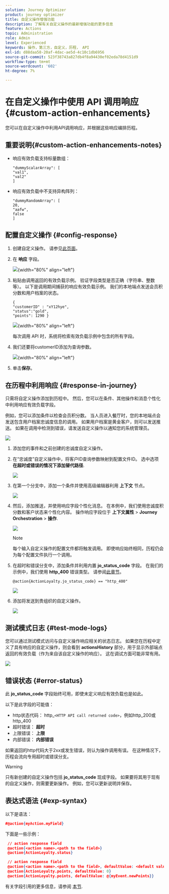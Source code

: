 ```yaml
---
solution: Journey Optimizer
product: journey optimizer
title: 自定义操作增强功能
description: 了解有关自定义操作的最新增强功能的更多信息
feature: Actions
topic: Administration
role: Admin
level: Experienced
keywords: 操作，第三方，自定义，历程， API
exl-id: d88daa58-20af-4dac-ae5d-4c10c1db6956
source-git-commit: 523f38743a827db4f8a94430ef02eda78d4151d9
workflow-type: tm+mt
source-wordcount: '602'
ht-degree: 7%

---
```


# 在自定义操作中使用 API 调用响应 {#custom-action-enhancements}

您可以在自定义操作中利用API调用响应，并根据这些响应编排历程。

<!--
You can now leverage API call responses in custom actions and orchestrate your journeys based on these responses.

This capability was previously only available when using data sources. You can now use it with custom actions. 
-->

## 重要说明{#custom-action-enhancements-notes}

<!--
* Custom actions should only be used with private or internal endpoints, and used with an appropriate capping or throttling limit. See [this page](../configuration/external-systems.md). 
-->

* 响应有效负载支持标量数组：

  ```
  "dummyScalarArray": [
  "val1",
  "val2"
  ]
  ```

* 响应有效负载中不支持异构阵列：

  ```
  "dummyRandomArray": [
  20,
  "aafw",
  false
  ]
  ```

<!--
## Best practices{#custom-action-enhancements-best-practices}

A capping limit of 5000 calls/s is defined for all custom actions. This limit has been set based on customers usage, to protect external endpoints targeted by custom actions. You need to take this into account in your audience-based journeys by defining an appropriate reading rate (5000 profiles/s when custom actions are used). If needed, you can override this setting by defining a greater capping or throttling limit through our Capping/Throttling APIs. See [this page](../configuration/external-systems.md).

You should not target public endpoints with custom actions for various reasons:

* Without proper capping or throttling, there is a risk of sending too many calls to a public endpoint that may not support such volume.
* Profile data can be sent through custom actions, so targeting a public endpoint could lead to inadvertently sharing personal information externally.
* You have no control on the data being returned by public endpoints. If an endpoint changes its API or starts sending incorrect information, those will be made available in communications sent, with potential negative impacts.
-->

<!--
## Define the custom action {#define-custom-action}

When defining the custom action, two enhancements have been made available: the addition of the GET method and the new payload response field. The other options and parameters are unchanged. See [this page](../action/about-custom-action-configuration.md).

### Endpoint configuration {#endpoint-configuration}

The **URL configuration** section has been renamed **Endpoint configuration**.

In the **Method** drop-down, you can now select **GET**.

![](assets/action-response1.png){width="70%" align="left"}

### Payloads {#payloads-new}

The **Action parameters** section has been renamed **Payloads**. Two fields are available:

* The **Request** field: this field is only available for POST and PUT calling methods.
* The **Response** field: this is the new capability. This field as available for all calling methods.

>[!NOTE]
> 
>Both these fields are optional.

![](assets/action-response2.png){width="70%" align="left"}
-->

## 配置自定义操作 {#config-response}

1. 创建自定义操作。 请参见[此页面](../action/about-custom-action-configuration.md)。

1. 在 **响应** 字段。

   ![](assets/action-response2.png){width="80%" align="left"}

1. 粘贴由调用返回的有效负载示例。 验证字段类型是否正确（字符串、整数等）。 以下是调用期间捕获的响应有效负载示例。 我们的本地端点发送会员积分数和用户档案的状态。

   ```
   {
   "customerID" : "xY12hye",    
   "status":"gold",
   "points": 1290 }
   ```

   ![](assets/action-response4.png){width="80%" align="left"}

   每次调用 API 时，系统将检索有效负载示例中包含的所有字段。

1. 我们还要将customerID添加为查询参数。

   ![](assets/action-response9.png){width="80%" align="left"}

1. 单击&#x200B;**保存**。

## 在历程中利用响应 {#response-in-journey}

只需将自定义操作添加到历程中。 然后，您可以在条件、其他操作和消息个性化中利用响应有效负载字段。

例如，您可以添加条件以检查会员积分数。 当人员进入餐厅时，您的本地端点会发送包含用户档案忠诚度信息的调用。 如果用户档案是黄金客户，则可以发送推送。 如果在调用中检测到错误，请发送自定义操作以通知您的系统管理员。

![](assets/action-response5.png)

1. 添加您的事件和之前创建的忠诚度自定义操作。

1. 在“忠诚度”自定义操作中，将客户ID查询参数映射到配置文件ID。 选中选项 **在超时或错误的情况下添加替代路径**.

   ![](assets/action-response10.png)

1. 在第一个分支中，添加一个条件并使用高级编辑器利用 **上下文** 节点。

   ![](assets/action-response6.png)

1. 然后，添加推送，并使用响应字段个性化消息。 在本例中，我们使用忠诚度积分数和客户状态来个性化内容。 操作响应字段位于 **上下文属性** > **Journey Orchestration** > **操作**.

   ![](assets/action-response8.png)

   >[!NOTE]
   >
   >每个输入自定义操作的配置文件都将触发调用。 即使响应始终相同，历程仍会为每个配置文件执行一个调用。

1. 在超时和错误分支中，添加条件并利用内置 **jo_status_code** 字段。 在我们的示例中，我们使用
   **http_400** 错误类型。 请参阅[此章节](#error-status)。

   ```
   @action{ActionLoyalty.jo_status_code} == "http_400"
   ```

   ![](assets/action-response7.png)

1. 添加将发送到贵组织的自定义操作。

   ![](assets/action-response11.png)

## 测试模式日志 {#test-mode-logs}

您可以通过测试模式访问与自定义操作响应相关的状态日志。 如果您在历程中定义了具有响应的自定义操作，则会看到 **actionsHistory** 部分，用于显示外部端点返回的有效负载（作为来自该自定义操作的响应）。 这在调试方面可能非常有用。

![](assets/action-response12.png)

## 错误状态 {#error-status}

此 **jo_status_code** 字段始终可用，即使未定义响应有效负载也是如此。

以下是此字段的可能值：

* http状态代码： http_`<HTTP API call returned code>`，例如http_200或http_400
* 超时错误： **超时**
* 上限错误： **上限**
* 内部错误： **内部错误**

如果返回的http代码大于2xx或发生错误，则认为操作调用有误。 在这种情况下，历程会流向专用超时或错误分支。

>[!WARNING]
>
>只有新创建的自定义操作包括 **jo_status_code** 现成字段。 如果要将其用于现有的自定义操作，则需要更新操作。 例如，您可以更新说明并保存。

## 表达式语法 {#exp-syntax}

以下是语法：

```json
#@action{myAction.myField} 
```

下面是一些示例：

```json
 // action response field
 @action{<action name>.<path to the field>}
 @action{ActionLoyalty.status}
```

```json
 // action response field
 @action{<action name>.<path to the field>, defaultValue: <default value expression>}
 @action{ActionLoyalty.points, defaultValue: 0}
 @action{ActionLoyalty.points, defaultValue: @{myEvent.newPoints}}
```

有关字段引用的更多信息，请参阅 [本节](../building-journeys/expression/field-references.md).

